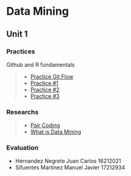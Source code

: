 # Data Mining

## Unit 1

### Practices
Github and R fundamentals 
> * [Practice Git Flow](https://github.com/JuanCarlos-Negrete/Data-Mining/tree/Unit_1/Unit_1/Practices/Practice_GitFlow)
> * [Practice #1](https://github.com/JuanCarlos-Negrete/Data-Mining/blob/Unit_1/Unit_1/Practices/Practice01/README.md)
> * [Practice #2](https://github.com/JuanCarlos-Negrete/Data-Mining/tree/Unit_1/Unit_1/Practices/Practice02)
> * [Practice #3](https://github.com/JuanCarlos-Negrete/Data-Mining/tree/Unit_1/Unit_1/Practices/Practice03)

### Researchs
> * [Pair Coding](https://github.com/JuanCarlos-Negrete/Data-Mining/tree/Unit_1/Unit_1/Researchs/PairCoding)
> * [What is Data Mining](https://github.com/JuanCarlos-Negrete/Data-Mining/tree/Unit_1/Unit_1/Researchs/What%20is%20Data%20Mining)

### Evaluation


- Hernandez Negrete Juan Carlos 16212021
- Sifuentes Martinez Manuel Javier 17212934
